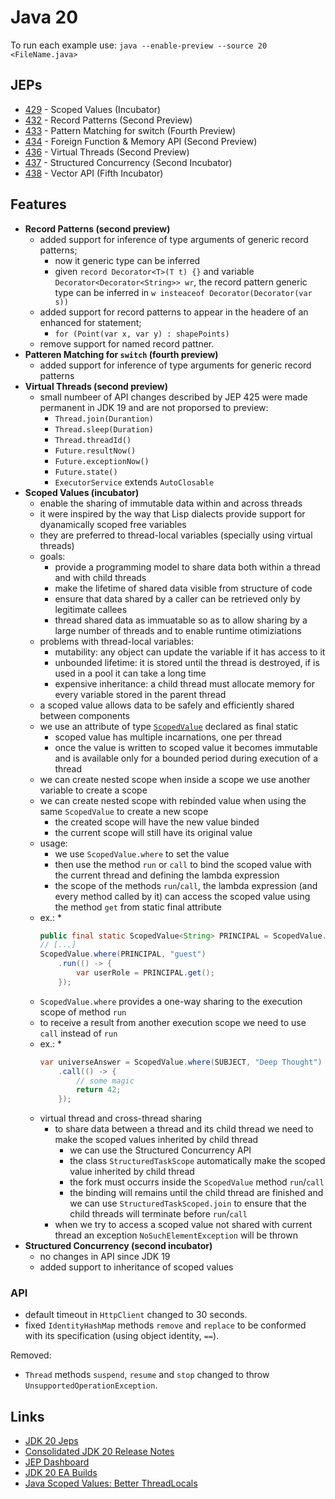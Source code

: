 # Java 20

To run each example use: `java --enable-preview --source 20 <FileName.java>`

## JEPs

* [429](https://openjdk.java.net/jeps/429) - Scoped Values (Incubator)
* [432](https://openjdk.java.net/jeps/432) - Record Patterns (Second Preview)
* [433](https://openjdk.java.net/jeps/433) - Pattern Matching for switch (Fourth Preview)
* [434](https://openjdk.java.net/jeps/434) - Foreign Function & Memory API (Second Preview)
* [436](https://openjdk.java.net/jeps/436) - Virtual Threads (Second Preview)
* [437](https://openjdk.java.net/jeps/437) - Structured Concurrency (Second Incubator)
* [438](https://openjdk.java.net/jeps/438) - Vector API (Fifth Incubator)

## Features

* **Record Patterns (second preview)**
  * added support for inference of type arguments of generic record patterns;
    * now it generic type can be inferred
    * given `record Decorator<T>(T t) {}` and variable `Decorator<Decorator<String>> wr`, the record pattern generic type can be inferred in `w insteaceof Decorator(Decorator(var s))`
  * added support for record patterns to appear in the headere of an enhanced for statement;
    * `for (Point(var x, var y) : shapePoints)`
  * remove support for named record pattner.
* **Patteren Matching for `switch` (fourth preview)**
  * added support for inference of type arguments for generic record patterns
* **Virtual Threads (second preview)**
  * small numbeer of API changes described by JEP 425 were made permanent in JDK 19 and are not proporsed to preview:
    * `Thread.join(Durantion)`
    * `Thread.sleep(Duration)`
    * `Thread.threadId()`
    * `Future.resultNow()`
    * `Future.exceptionNow()`
    * `Future.state()`
    * `ExecutorService` extends `AutoClosable`
* **Scoped Values (incubator)**
  * enable the sharing of immutable data within and across threads
  * it were inspired by the way that Lisp dialects provide support for dyanamically scoped free variables
  * they are preferred to thread-local variables (specially using virtual threads)
  * goals:
    * provide a programming model to share data both within a thread and with child threads
    * make the lifetime of shared data visible from structure of code
    * ensure that data shared by a caller can be retrieved only by legitimate callees
    * thread shared data as immuatable so as to allow sharing by a large number of threads and to enable runtime otimiziations
  * problems with thread-local variables:
    * mutability: any object can update the variable if it has access to it
    * unbounded lifetime: it is stored until the thread is destroyed, if is used in a pool it can take a long time
    * expensive inheritance: a child thread must allocate memory for every variable stored in the parent thread
  * a scoped value allows data to be safely and efficiently shared between components
  * we use an attribute of type [`ScopedValue`](https://download.java.net/java/early_access/loom/docs/api/jdk.incubator.concurrent/jdk/incubator/concurrent/ScopedValue.html) declared as final static
    * scoped value has multiple incarnations, one per thread
    * once the value is written to scoped value it becomes immutable and is available only for a bounded period during execution of a thread
  * we can create nested scope when inside a scope we use another variable to create a scope
  * we can create nested scope with rebinded value when using the same `ScopedValue` to create a new scope
    * the created scope will have the new value binded
    * the current scope will still have its original value
  * usage:
    * we use `ScopedValue.where` to set the value
    * then use the method `run` or `call` to bind the scoped value with the current thread and defining the lambda expression
    * the scope of the methods `run`/`call`, the lambda expression (and every method called by it) can access the scoped value using the method `get` from static final attribute
  * ex.:
    *
    ```java
    public final static ScopedValue<String> PRINCIPAL = ScopedValue.newInstance();
    // [...]
    ScopedValue.where(PRINCIPAL, "guest")
    	.run(() -> {
    		var userRole = PRINCIPAL.get();
    	});
    ```
  * `ScopedValue.where` provides a one-way sharing to the execution scope of method `run`
  * to receive a result from another execution scope we need to use `call` instead of `run`
  * ex.:
    *
    ```java
    var universeAnswer = ScopedValue.where(SUBJECT, "Deep Thought")
    	.call(() -> {
    		// some magic
    		return 42;
    	});
    ```
   * virtual thread and cross-thread sharing
     * to share data between a thread and its child thread we need to make the scoped values inherited by child thread
       * we can use the Structured Concurrency API
       * the class `StructuredTaskScope` automatically make the scoped value inherited by child thread
       * the fork must occurrs inside the `ScopedValue` method `run`/`call`
       * the binding will remains until the child thread are finished and we can use `StructuredTaskScoped.join` to ensure
       that the child threads will terminate before `run`/`call`
     * when we try to access a scoped value not shared with current thread an exception `NoSuchElementException` will be thrown
* **Structured Concurrency (second incubator)**
  * no changes in API since JDK 19
  * added support to inheritance of scoped values

### API

* default timeout in `HttpClient` changed to 30 seconds.
* fixed `IdentityHashMap` methods `remove` and `replace` to be conformed with its specification (using object identity, `==`).

Removed:

* `Thread` methods `suspend`, `resume` and `stop` changed to throw `UnsupportedOperationException`.

## Links

* [JDK 20 Jeps](https://openjdk.java.net/projects/jdk/20/)
* [Consolidated JDK 20 Release Notes](https://www.oracle.com/java/technologies/javase/20all-relnotes.html)
* [JEP Dashboard](https://bugs.openjdk.org/secure/Dashboard.jspa?selectPageId=21004)
* [JDK 20 EA Builds](https://jdk.java.net/20/)
* [Java Scoped Values: Better ThreadLocals](https://realjenius.com/2023/11/10/scoped-values/)

